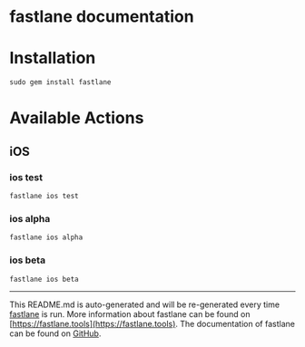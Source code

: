 fastlane documentation
================
# Installation
```
sudo gem install fastlane
```
# Available Actions
## iOS
### ios test
```
fastlane ios test
```

### ios alpha
```
fastlane ios alpha
```

### ios beta
```
fastlane ios beta
```


----

This README.md is auto-generated and will be re-generated every time [fastlane](https://fastlane.tools) is run.
More information about fastlane can be found on [https://fastlane.tools](https://fastlane.tools).
The documentation of fastlane can be found on [GitHub](https://github.com/fastlane/fastlane/tree/master/fastlane).
